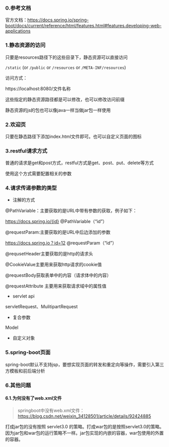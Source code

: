 ### 0.参考文档

官方文档：https://docs.spring.io/spring-boot/docs/current/reference/html/features.html#features.developing-web-applications



### 1.静态资源的访问

只要是resources路径下的这些目录下，静态资源可以直接访问

`/static` (or `/public` or `/resources` or `/META-INF/resources`)

访问方式：

https://localhost:8080/文件名称

这些指定的静态资源路径都是可以修改，也可以修改访问前缀

静态资源的js的包也可以像java一样当做jar包一样使用

### 2.欢迎页

只要在静态路径下添加index.html文件即可。也可以自定义页面的图标

### 3.restful请求方式

普通的请求是get和post方式，restful方式是get、post、put、delete等方式

使用这个方式需要配置相关的参数

### 4.请求传递参数的类型

- 注解的方式

@PathVariable：主要获取的是URL中带有参数的获取，例子如下：

https://docs.spring.io/{id} @PathVariable（“id”）

@requestParam:主要获取的是URL中后边添加的参数

https://docs.spring.io？id=12 @requestParam（“id”）

@requsetHeader主要获取的是http的请求头

@CookieValue主要用来获取http请求的cookie值

@requestBody获取表单中的内容（请求体中的内容）

@requestAttribute 主要用来获取请求域中的属性值

- servlet api 

servletRequest、MulitipartRequest

- 复合参数

Model

- 自定义对象

### 5.spring-boot页面

spring-boot默认不支持jsp，要想实现页面的转发和重定向等操作，需要引入第三方模板和前后端分析

### 6.其他问题

#### 6.1.为何没有了web.xml文件

> springboot中没有web.xml文件：https://blog.csdn.net/weixin_34128501/article/details/92424885

打成jar包的没有按照 servlet3.0 的策略。打成war包的是按照servlet3.0的策略。因为jar包和war包的运行策略不一样。jar包实现的内嵌的容器，war包使用的外置的容器。

